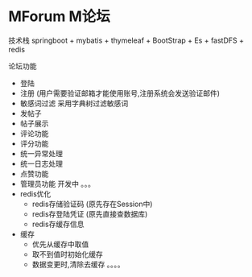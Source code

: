 # MForum M论坛
技术栈
springboot + mybatis + thymeleaf + BootStrap + Es + fastDFS + redis

论坛功能
- 登陆
- 注册 (用户需要验证邮箱才能使用账号,注册系统会发送验证邮件)
- 敏感词过滤 采用字典树过滤敏感词
- 发帖子 
- 帖子展示
- 评论功能
- 评分功能
- 统一异常处理
- 统一日志处理
- 点赞功能  
- 管理员功能 开发中 。。。
- redis优化
    - redis存储验证码 (原先存在Session中)
    - redis存登陆凭证 (原先直接查数据库)
    - redis存缓存信息 
- 缓存
  - 优先从缓存中取值
  - 取不到值时初始化缓存
  - 数据变更时,清除去缓存
。。。。